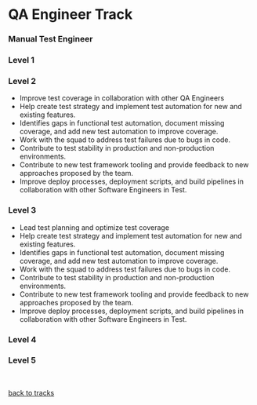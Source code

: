 # QA Engineer Track

### Manual Test Engineer

### Level 1

### Level 2
<ul>
  <li>Improve test coverage in collaboration with other QA Engineers</li>
  <li>Help create test strategy and implement test automation for new and existing features.</li>
  <li>Identifies gaps in functional test automation, document missing coverage, and add new test automation to improve coverage.</li>
  <li>Work with the squad to address test failures due to bugs in code.</li>
  <li>Contribute to test stability in production and non-production environments.</li>
  <li>Contribute to new test framework tooling and provide feedback to new approaches proposed by the team.</li>
  <li>Improve deploy processes, deployment scripts, and build pipelines in collaboration with other Software Engineers in Test.</li>
</ul>

### Level 3
<ul>
  <li>Lead test planning and optimize test coverage</li>
  <li>Help create test strategy and implement test automation for new and existing features.</li>
  <li>Identifies gaps in functional test automation, document missing coverage, and add new test automation to improve coverage.</li>
  <li>Work with the squad to address test failures due to bugs in code.</li>
  <li>Contribute to test stability in production and non-production environments.</li>
  <li>Contribute to new test framework tooling and provide feedback to new approaches proposed by the team.</li>
  <li>Improve deploy processes, deployment scripts, and build pipelines in collaboration with other Software Engineers in Test.</li>
</ul>

### Level 4

### Level 5

<br>

[back to tracks](/growth-framework/tracks/ic_delivery.md)
